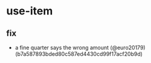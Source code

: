 # use-item

## fix

* a fine quarter says the wrong amount (@euro20179) (b7a587893bded80c587ed4430cd99f17acf20b9d)


